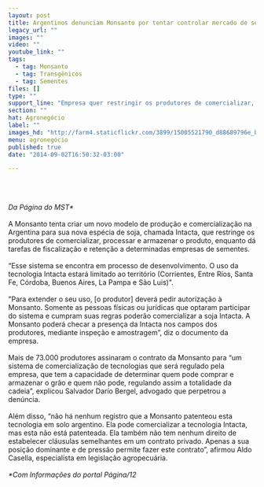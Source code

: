 ```yaml
---
layout: post
title: Argentinos denunciam Monsanto por tentar controlar mercado de sementes
legacy_url: ""
images: ""
video: ""
youtube_link: ""
tags:
  - tag: Monsanto
  - tag: Transgênicos
  - tag: Sementes
files: []
type: ""
support_line: "Empresa quer restringir os produtores de comercializar, processar e armazenar o produto."
section: ""
hat: Agronegócio
label: ""
images_hd: "http://farm4.staticflickr.com/3899/15005521790_d88689796e_b.jpg"
menu: agronegócio
published: true
date: "2014-09-02T16:50:32-03:00"

---
```

<p>&nbsp;</p>

<p><br />
<em>Da P&aacute;gina do&nbsp;MST*</em><br />
<br />
A Monsanto tenta criar um novo modelo de produ&ccedil;&atilde;o e comercializa&ccedil;&atilde;o na Argentina para sua nova esp&eacute;cia de soja, chamada Intacta, que restringe os produtores de comercializar, processar e armazenar o produto, enquanto d&aacute; tarefas de fiscaliza&ccedil;&atilde;o e reten&ccedil;&atilde;o a determinadas empresas de sementes.<br />
<br />
&ldquo;Esse sistema se encontra em processo de desenvolvimento. O uso da tecnologia Intacta estar&aacute; limitado ao territ&oacute;rio (Corrientes, Entre R&iacute;os, Santa Fe, C&oacute;rdoba, Buenos Aires, La Pampa e S&atilde;o Luis)&quot;.&nbsp;<br />
<br />
&quot;Para extender o seu uso, [o produtor] dever&aacute; pedir autoriza&ccedil;&atilde;o &agrave; Monsanto. Somente as pessoas f&iacute;sicas ou jur&iacute;dicas que optaram participar do sistema e cumpram suas regras poder&atilde;o comercializar a soja Intacta. A Monsanto poder&aacute; checar a presen&ccedil;a da Intacta nos campos dos produtores, mediante inspe&ccedil;&atilde;o e amostragem&rdquo;, diz o documento da empresa.<br />
<br />
Mais de 73.000 produtores assinaram o contrato da Monsanto para &ldquo;um sistema de comercializa&ccedil;&atilde;o de tecnologias que ser&aacute; regulado pela empresa, que tem a capacidade de determinar quem pode comprar e armazenar o gr&atilde;o e quem n&atilde;o pode, regulando assim a totalidade da cadeia&rdquo;, explicou Salvador Dar&iacute;o Bergel, advogado que perpetrou a den&uacute;ncia.<br />
<br />
Al&eacute;m disso, &ldquo;n&atilde;o h&aacute; nenhum registro que a Monsanto patenteou esta tecnologia em solo argentino. Ela pode comercializar a tecnologia Intacta, mas esta n&atilde;o est&aacute; patenteada. Ela tamb&eacute;m n&atilde;o tem nenhum direito de estabelecer cl&aacute;usulas semelhantes em um contrato privado. Apenas a sua posi&ccedil;&atilde;o dominante e de press&atilde;o permite fazer este contrato&rdquo;, afirmou Aldo Casella, especialista em legisla&ccedil;&atilde;o agropecu&aacute;ria.<br />
<br />
<em>*Com Informa&ccedil;&otilde;es do portal P&aacute;gina/12</em></p>

<p>&nbsp;</p>
